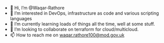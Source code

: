 - 👋 Hi, I’m @Waqar-Rathore
- 👀 I’m interested in DevOps, infrastructure as code and various scripting languages
- 🌱 I’m currently learning loads of things all the time, well at some stuff.
- 💞️ I’m looking to collaborate on terraform for cloud/multicloud.
- 📫 How to reach me on waqar.rathore100@mod.gov.uk

<!---
Waqar-Rathore/Waqar-Rathore is a ✨ special ✨ repository because its `README.md` (this file) appears on your GitHub profile.
You can click the Preview link to take a look at your changes.
--->
